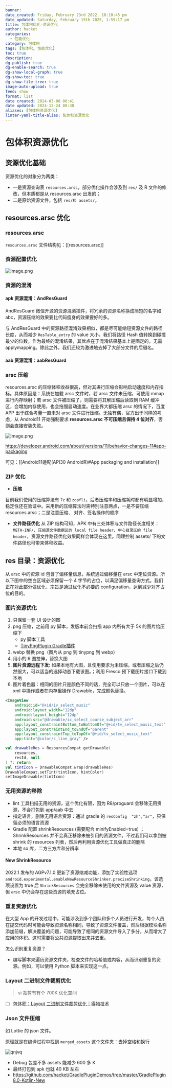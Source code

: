 ```yaml
---
banner: 
date_created: Friday, February 23rd 2022, 10:10:45 pm
date_updated: Saturday, February 15th 2025, 1:59:17 pm
title: 包体积优化-资源优化
author: hacket
categories:
  - 性能优化
category: 包体积
tags: [包体积, 性能优化]
toc: true
description: 
dg-publish: true
dg-enable-search: true
dg-show-local-graph: true
dg-show-toc: true
dg-show-file-tree: true
image-auto-upload: true
feed: show
format: list
date created: 2024-03-08 00:41
date updated: 2024-12-24 00:38
aliases: [包体积资源优化]
linter-yaml-title-alias: 包体积资源优化
---
```


# 包体积资源优化

## 资源优化基础

资源优化的对象分为两类：

- 一是资源查询表 `resources.arsc`，部分优化操作会涉及到 `res/` 及 R 文件的修改，但本质都是从 resources.arsc 出发的；
- 二是原始资源文件，包括 `res/和 assets/`。

## resources.arsc 优化

### resources.arsc

`resources.arsc` 文件结构见：[[resources.arsc]]

### 资源配置优化

![image.png](https://raw.githubusercontent.com/hacket/ObsidianOSS/master/obsidian/202502140115943.png)

### 资源的混淆

#### apk 资源混淆：AndResGuard

AndResGuard 微信开源的资源混淆插件，将冗余的资源名称换成简短的名字如 abc，资源压缩的效果要比代码瘦身的效果要好的多。

与 AndResGuard 中的资源路径混淆效果相似，都是尽可能缩短资源文件的路径长度，从而减少 `ResTable_entry` 的 value 大小。我们将路径 Hash 值转换到碰撞最少的位数，作为最终的混淆结果，其优点在于混淆结果基本上是固定的，无需 applymapping。除此之外，我们还较为激进地去掉了大部分文件的后缀名。

#### aab 资源混淆：aabResGuard

### arsc 压缩

resources.arsc 的压缩体积收益很高，但对其进行压缩会影响启动速度和内存指标。具体原因是：系统在加载 arsc 文件时，若 arsc 文件未压缩，可使用 mmap 进行内存映射；若 arsc 文件被压缩了，则需要将其解压缩后读取到 RAM 缓冲区，会增加内存使用，也会拖慢启动速度。在业界大都压缩 arsc 的情况下，百度 APP 出于综合考量一直未对 arsc 文件进行压缩。无独有偶，官方出于同样的考虑，从 Android11 开始强制要求 **resources.arsc 不可压缩且保持 4 位对齐**，否则会直接安装失败。

![image.png](https://raw.githubusercontent.com/hacket/ObsidianOSS/master/obsidian/202502140120053.png)

<https://developer.android.com/about/versions/11/behavior-changes-11#app-packaging>

可见：[[Android11适配(API30 AndroidR)#App packaging and installation]]

### ZIP 优化

- **压缩**

目前我们使用的压缩算法有 `7z` 和 `zopfli`，后者压缩率和压缩耗时都有明显增加，稳定性还在验证中。采用新的压缩算法时需特别注意两点，一是不要压缩 resources.arsc；二是注意压缩、 对齐、签名操作的顺序

- **文件路径优化**
从 ZIP 结构可知，APK 中有三处体积与文件路径长度相关：`META-INF/`、`压缩源文件数据区的 local file header`、`中心目录区的 file header`，资源文件路径优化效果同样会体现在这里。同理控制 assets/ 下的文件路径也可带来体积收益。

## res 目录：资源优化

从 arsc 中的资源 id 包含了偏移量信息，系统通过偏移量在 arsc 中定位资源。所以下图中的空白区域必须保留一个 4 字节的占位，以满足偏移量查询方式。我们正在对此部分做优化，宗旨是通过优化不必要的 configuration，达到减少对齐占位的目的。

### 图片资源优化

1. 只保留一套 UI 设计的图
2. png 压缩，之前用 py 脚本，发版本前会扫描 app 内所有大于 5k 的图片给压缩下
   - py 脚本工具
   - [TinyPngPlugin Gradle插件](https://github.com/Deemonser/TinyPngPlugin)
3. webp 替换 png（图片从 png 到 tinypng 到 webp）
4. 用小的.9 图拉伸，替换大图
5. **图片资源远程下发:** 如果本地有大图，且使用要求为未压缩，或者压缩之后仍然很大，可以适当的选择动态下载该图。；利用 Fresco 预下载图片接口下载到本地
6. 图片着色器：相同的图片只是颜色不同的话，完全可以只放一个图片，可以在 xml 中操作或者在内存里操作 Drawable，完成颜色替换。

```xml
<ImageView
	android:id="@+id/iv_select_music"
	android:layout_width="12dp"
	android:layout_height="12dp"
	android:src="@drawable/ic_select_course_subject_arr"
	app:layout_constraintBottom_toBottomOf="@+id/tv_select_music_text"
	app:layout_constraintEnd_toEndOf="parent"
	app:layout_constraintTop_toTopOf="@+id/tv_select_music_text"
	app:tint="@color/c_line_gray" />

```

```kotlin
val drawableRes = ResourcesCompat.getDrawable(
	resources,
	resId, null
) ?: return
val tintIcon = DrawableCompat.wrap(drawableRes)
DrawableCompat.setTint(tintIcon, hintColor)
setImageDrawable(tintIcon)
```

### 无用资源的移除

- lint 工具扫描无用的资源，这个优化有限，因为 R8/proguard 会移除无用资源，不会打包到 app/aab 中去
- 指定语言，删除无用语言资源：通过 gradle 的 `resConfig  "zh","ar"`，只保留必须的语言资源
- Gradle 配置 shrinkResources (需要配合 minifyEnabled=true) ；ShrinkResources 并不会真正移除未被引用的资源文件。不过我们可以拿到被 shrink 的 resources 列表，然后再利用资源优化工具做真正的删除
- 本地 so 库，二方三方库和分辨率

#### New ShrinkResource

2022.1 发布的 AGPv7.1.0 更新了资源缩减功能，添加了实验性选项 `android.experimental.enableNewResourceShrinker.preciseShrinking`，该选项设置为 true 后 `ShrinkResources` 会完全移除未使用的文件资源及 value 资源，但 arsc 中仍会存在这些资源的填充占位。

### 重复资源优化

在大型 App 的开发过程中，可能涉及到多个团队和多个人员进行开发，每个人员在提交代码时可能会导致资源名称相同，导致了资源文件覆盖，然后根据模块名称添加前缀，解决覆盖的问题，可能导致了相同的资源文件导入了多分，从而增大了应用的体积。这时需要将公共资源提取出来并去重。

怎么识别重复资源？

- 编写脚本来遍历资源文件夹，检查文件的哈希值或内容，从而识别重复的资源。例如，可以使用 Python 脚本来实现这一点。

### Layout 二进制文件裁剪优化

> si 裁剪有有个 700K 优化空间

- [ ] [包体积：Layout 二进制文件裁剪优化｜得物技术](https://mp.weixin.qq.com/s?__biz=MzkxNTE3ODU0NA==&mid=2247504706&idx=1&sn=3b012ea0bb71873ea12b7802e2366302&chksm=c161861df6160f0bb4ade47688d6b1fdd4d40a605702be75a47fb050ebda24571b8e749ee66f&scene=0&xtrack=1&version=4.1.6.90701&platform=mac#rd)

### Json 文件压缩

如 Lottie 的 json 文件。

原理就是在编译过程中找到 `merged_assets` 这个文件夹：去掉空格和换行

![qnjvq](https://raw.githubusercontent.com/hacket/ObsidianOSS/master/obsidian/qnjvq.png)

- Debug 包差不多 assets 能减少 600 多 K
- 最终打包到 apk 也就 40 KB 左右
- <https://github.com/hacket/GradlePluginDemos/tree/master/GradlePlugin8.0-Kotlin-New>
